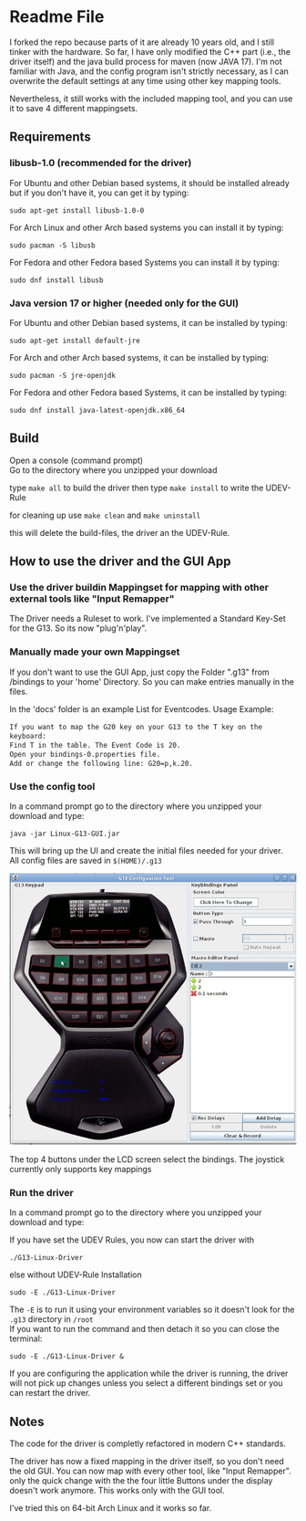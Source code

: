 # Readme File

I forked the repo because parts of it are already 10 years old, and I still tinker with the hardware.
So far, I have only modified the C++ part (i.e., the driver itself) and the java build process for maven (now JAVA 17). 
I'm not familiar with Java, and the config program isn't strictly necessary, as I can overwrite the default settings at any time using other key mapping tools.

Nevertheless, it still works with the included mapping tool, and you can use it to save 4 different mappingsets.


## Requirements

### libusb-1.0 (recommended for the driver)

For Ubuntu and other Debian based systems, it should be installed already but if you don't have it, you can get it by typing:

    sudo apt-get install libusb-1.0-0

For Arch Linux and other Arch based systems you can install it by typing:

    sudo pacman -S libusb

For Fedora and other Fedora based Systems you can install it by typing:

    sudo dnf install libusb


### Java version 17 or higher (needed only for the GUI)

For Ubuntu and other Debian based systems, it can be installed by typing:

    sudo apt-get install default-jre

For Arch and other Arch based systems, it can be installed by typing:

    sudo pacman -S jre-openjdk

For Fedora and other Fedora based Systems, it can be installed by typing:

    sudo dnf install java-latest-openjdk.x86_64


## Build

Open a console (command prompt)  
Go to the directory where you unzipped your download  

type `make all` to build the driver
then type `make install` to write the UDEV-Rule

for cleaning up 
use `make clean`
and `make uninstall`

this will delete the build-files, the driver an the UDEV-Rule.


## How to use the driver and the GUI App

### Use the driver buildin Mappingset for mapping with other external tools like "Input Remapper"

The Driver needs a Ruleset to work. 
I've implemented a Standard Key-Set for the G13. So its now "plug'n'play".


### Manually made your own Mappingset

If you don't want to use the GUI App, just copy the Folder ".g13" from /bindings to your 'home' Directory. 
So you can make entries manually in the files.

In the 'docs' folder is an example List for Eventcodes.
Usage Example:

    If you want to map the G20 key on your G13 to the T key on the keyboard:
    Find T in the table. The Event Code is 20.
    Open your bindings-0.properties file.
    Add or change the following line: G20=p,k.20.


### Use the config tool
  
In a command prompt go to the directory where you unzipped your download and type:

    java -jar Linux-G13-GUI.jar

This will bring up the UI and create the initial files needed for your driver.  
All config files are saved in `$(HOME)/.g13`

![alt text](docs/ConfigTool.jpg)

The top 4 buttons under the LCD screen select the bindings.
The joystick currently only supports key mappings


### Run the driver

In a command prompt go to the directory where you unzipped your download and type:

If you have set the UDEV Rules, you now can start the driver with 

    ./G13-Linux-Driver 

else without UDEV-Rule Installation

    sudo -E ./G13-Linux-Driver

The `-E` is to run it using your environment variables so it doesn't look for the `.g13` directory in `/root`  
If you want to run the command and then detach it so you can close the terminal:

    sudo -E ./G13-Linux-Driver &

If you are configuring the application while the driver is running, the driver will not pick up changes unless you select a different bindings set or you can restart the driver.


## Notes

The code for the driver is completly refactored in modern C++ standards.

The driver has now a fixed mapping in the driver itself, so you don't need the old GUI. You can now map with every other tool, like "Input Remapper".
only the quick change with the the four little Buttons under the display doesn't work anymore. This works only with the GUI tool.


I've tried this on 64-bit Arch Linux and it works so far.  